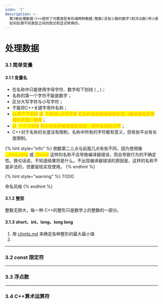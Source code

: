 ```yaml
---
icon: '3'
description: >-
  第3章处理数据:C++提供了内置类型来存储两种数据:整数(没有小数的数字)和浮点数(带小数的数字)。为满足程序员的各种需求，C++为每一种数据都提供了几个类型。本章将要讨论这些类型，包括创建变量和编写各种类型的常量。另外，还将讨论C++是
  如何处理不同类型之间的隐式和显式转换的。
---
```


# 处理数据

### 3.1 简单变量

#### 3.1.1 变量名

* 在名称中只能使用字母字符、数字和下划线 ( \_ )；
* 名称的第一个字符不能是数字；
* 区分大写字符与小写字符；
* 不能将C++关键字用作名称；
* <mark style="color:orange;">以</mark>_<mark style="color:orange;">两个下划线</mark>_ <mark style="color:orange;"></mark><mark style="color:orange;">或</mark> <mark style="color:orange;"></mark>_<mark style="color:orange;">下划线+大写字母</mark>_ <mark style="color:orange;"></mark><mark style="color:orange;">打头的名称被保留给实现（编译器及其使用的资源）使用</mark>；
* <mark style="color:orange;">以</mark> <mark style="color:orange;"></mark>_<mark style="color:orange;">一个下划线</mark>_ <mark style="color:orange;"></mark><mark style="color:orange;">开头的名称被保留给实现，用作全局标识符</mark>；
* C++对于名称的长度没有限制，名称中所有的字符都有意义，但有些平台有长度限制。

{% hint style="info" %}
倒数第二三点与前面几点有些不同，因为使用像 <mark style="color:orange;">\_\_time\_stop</mark> 或 <mark style="color:orange;">\_Donut</mark> 这样的名称不会导致编译器错误，而会导致行为的不确定性。换句话说，不知道结果将是什么。不出现编译器错误的原因是，这样的名称不 是非法的，但要留给实现使用。
{% endhint %}

{% hint style="warning" %}
TODO

命名风格
{% endhint %}

#### 3.1.2 整型

整数无限大，每一种 C++的整形只是数学上的整数的一部分。

#### 3.1.3 short、int、long、long long

1. 用 [climits.md](library/climits.md "mention") 来确定各种整形的最大最小值
2.

***

### 3.2 const 限定符







***

### 3.3 浮点数





***

### 3.4 C++算术运算符











